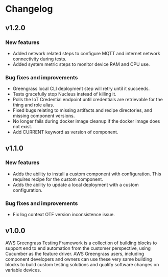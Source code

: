 # Changelog

## v1.2.0
### New features
* Added network related steps to configure MQTT and internet network connectivity during tests.
* Added system metric steps to monitor device RAM and CPU use.

### Bug fixes and improvements
* Greengrass local CLI deployment step will retry until it succeeds.
* Tests gracefully stop Nucleus instead of killing it.
* Polls the IoT Credential endpoint until credentials are retrievable for the thing and role alias.
* Fixed bugs relating to missing artifacts and recipe directories, and missing component versions.
* No longer fails during docker image cleanup if the docker image does not exist.
* Add CURRENT keyword as version of component.

## v1.1.0
### New features
* Adds the ability to install a custom component with configuration. This requires recipe for the custom component.
* Adds the ability to update a local deployment with a custom configuration.

### Bug fixes and improvements
* Fix log context OTF version inconsistence issue.


## v1.0.0


AWS Greengrass Testing Framework is a collection of building blocks to support end to end automation from the customer perspective, using Cucumber as the feature driver. 
 AWS Greengrass users, including component developers and owners can use these very same building blocks to build custom testing solutions and qualify software changes on variable devices.